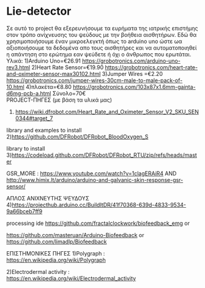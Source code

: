 # Lie-detector
Σε αυτό το project θα εξερευνήσουμε τα ευρήματα της ιατρικής επιστήμης στον τρόπο ανίχνευσης του ψεύδους με την βοήθεια αισθητήρων.
Εδώ θα χρησιμοποιήσουμε έναν μικροελεγκτή όπως το arduino uno ώστε ωα αξιοποιήσουμε τα δεδομένα απο τους αισθητήρες 
και να αυτοματοποιηθεί η απάντηση στο ερώτημα εαν ψεύδετε ή όχι ο άνθρωπος που ερωτάται.
Υλικά:
1)Arduino Uno=€26.91
https://grobotronics.com/arduino-uno-rev3.html
2)Heart Rate Sensor=€19.90
https://grobotronics.com/heart-rate-and-oximeter-sensor-max30102.html
3)Jumper Wires =€2.20
https://grobotronics.com/jumper-wires-30cm-male-to-male-pack-of-10.html
4)πλακέτα=€8.80
https://grobotronics.com/103x87x1.6mm-gainta-d6mg-pcb-a.html
Σύνολο=70€  
PROJECT-ΠΗΓΕΣ (με βάση τα υλικά μας)
 1) https://wiki.dfrobot.com/Heart_Rate_and_Oximeter_Sensor_V2_SKU_SEN0344#target_7
 
library and examples to install
2)https://github.com/DFRobot/DFRobot_BloodOxygen_S

library to install
3)https://codeload.github.com/DFRobot/DFRobot_RTU/zip/refs/heads/master

GSR_MORE : https://www.youtube.com/watch?v=1clagERAiR4
AND http://www.himix.lt/arduino/arduino-and-galvanic-skin-response-gsr-sensor/


ΑΠΛΟΣ ΑΝΙΧΝΕΥΤΗΣ ΨΕΥΔΟΥΣ
4)https://projecthub.arduino.cc/BuildItDR/41f70368-639d-4833-9534-9a66bceb7ff9

processing ide
https://github.com/fractalclockwork/biofeedback_emg
or

https://github.com/masteruan/Arduino-Biofeedback
 or
 https://github.com/limadlp/Biofeedback
 
 ΕΠΙΣΤΗΜΟΝΙΚΕΣ ΠΗΓΕΣ
 1)Polygraph : https://en.wikipedia.org/wiki/Polygraph
 
 2)Electrodermal activity : https://en.wikipedia.org/wiki/Electrodermal_activity
 
